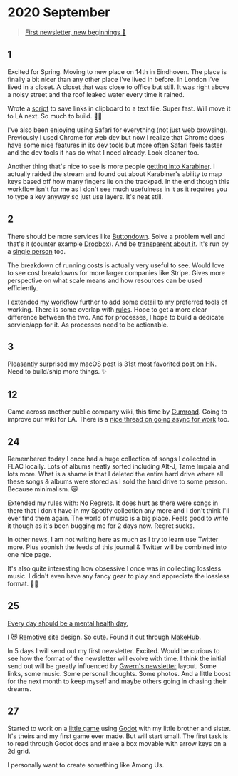 # 2020 September

> [First newsletter, new beginnings 💛](https://buttondown.email/nikitavoloboev/archive/first-newsletter-new-beginnings/)

## 1

Excited for Spring. Moving to new place on 14th in Eindhoven. The place is finally a bit nicer than any other place I've lived in before. In London I've lived in a closet. A closet that was close to office but still. It was right above a noisy street and the roof leaked water every time it rained.

Wrote a [script](https://twitter.com/nikitavoloboev/status/1300497250800500736) to save links in clipboard to a text file. Super fast. Will move it to LA next. So much to build. 👨‍💻

I've also been enjoying using Safari for everything (not just web browsing). Previously I used Chrome for web dev but now I realize that Chrome does have some nice features in its dev tools but more often Safari feels faster and the dev tools it has do what I need already. Look cleaner too.

Another thing that's nice to see is more people [getting into Karabiner](https://dev.to/swyx/notes-on-karabiner-elements-from-john-lindquist-4cmo). I actually raided the stream and found out about Karabiner's ability to map keys based off how many fingers lie on the trackpad. In the end though this workflow isn't for me as I don't see much usefulness in it as it requires you to type a key anyway so just use layers. It's neat still.

## 2

There should be more services like [Buttondown](https://buttondown.email). Solve a problem well and that's it (counter example [Dropbox](https://tonsky.me/blog/syncthing/)). And be [transparent about it](https://www.notion.so/Running-Costs-f29729ded5494272947f656440967cbf). It's run by a [single person](https://buttondown.email/features/run-by-a-human) too.

The breakdown of running costs is actually very useful to see. Would love to see cost breakdowns for more larger companies like Stripe. Gives more perspective on what scale means and how resources can be used efficiently.

I extended [my workflow](../../sharing/my-workflow.md) further to add some detail to my preferred tools of working. There is some overlap with [rules](../../focusing/rules.md). Hope to get a more clear difference between the two. And for processes, I hope to build a dedicate service/app for it. As processes need to be actionable.

## 3

Pleasantly surprised my macOS post is 31st [most favorited post on HN](https://observablehq.com/@tomlarkworthy/hacker-favourites-analysis). Need to build/ship more things. ✨

## 12

Came across another public company wiki, this time by [Gumroad](https://www.notion.so/Public-Wiki-72663c59ed5a432a9d52accafd8f166e). Going to improve our wiki for LA. There is a [nice thread on going async for work](https://twitter.com/shl/status/1222545212477599751) too.

## 24

Remembered today I once had a huge collection of songs I collected in FLAC locally. Lots of albums neatly sorted including Alt-J, Tame Impala and lots more. What is a shame is that I deleted the entire hard drive where all these songs & albums were stored as I sold the hard drive to some person. Because minimalism. 😿

Extended my rules with: No Regrets. It does hurt as there were songs in there that I don't have in my Spotify collection any more and I don't think I'll ever find them again. The world of music is a big place. Feels good to write it though as it's been bugging me for 2 days now. Regret sucks.

In other news, I am not writing here as much as I try to learn use Twitter more. Plus soonish the feeds of this journal & Twitter will be combined into one nice page.

It's also quite interesting how obsessive I once was in collecting lossless music. I didn't even have any fancy gear to play and appreciate the lossless format. 🤦‍♂️

## 25

[Every day should be a mental health day.](https://twitter.com/techgirl1908/status/1309214827030540288)

I 😻 [Remotive](https://remotive.io/) site design. So cute. Found it out through [MakeHub](https://makehub.io/).

In 5 days I will send out my first newsletter. Excited. Would be curious to see how the format of the newsletter will evolve with time. I think the initial send out will be greatly influenced by [Gwern's newsletter](https://www.gwern.net/tags/newsletter) layout. Some links, some music. Some personal thoughts. Some photos. And a little boost for the next month to keep myself and maybe others going in chasing their dreams.

## 27

Started to work on a [little game](https://github.com/intr3st/divinity) using [Godot](https://godotengine.org) with my little brother and sister. It's theirs and my first game ever made. But will start small. The first task is to read through Godot docs and make a box movable with arrow keys on a 2d grid.

I personally want to create something like Among Us.
